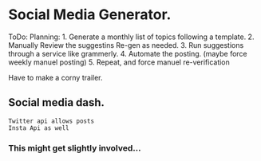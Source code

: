 # Social Media Generator.

ToDo:
  Planning:
    1. Generate a monthly list of topics following a template. 
    2. Manually Review the suggestins Re-gen as needed. 
    3. Run suggestions through a service like grammerly. 
    4. Automate the posting. (maybe force weekly manuel posting) 
    5. Repeat, and force manuel re-verification

Have to make a corny trailer.

## Social media dash.
    Twitter api allows posts
    Insta Api as well
 
### This might get slightly involved...
